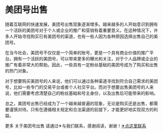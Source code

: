 # 美团号出售

随着互联网的快速发展，美团号出售现象逐渐增多。越来越多的人开始意识到拥有一个活跃的美团号对于个人或企业的推广和营销有着重要意义。在这种情况下，许多人开始寻找购买已有美团号的渠道，也有一些人因为各种原因选择出售自己的美团号。

在当今社会，美团号不仅仅是一个简单的账号，更是一个具有商业价值的推广平台。拥有一个活跃的美团号，可以带来更多的曝光和关注，对于个人品牌或企业的推广有着非常大的帮助。因此，一些具有一定粉丝基础的美团号成为了购买和出售的热门对象。

对于想要购买美团号的人来说，他们可以通过各种渠道寻找到符合自己需求的美团号，比如一些专门的交易平台或者个人社交平台。而对于想要出售美团号的人来说，他们需要考虑清楚自己的粉丝基础和号主身份，以及出售后可能带来的影响。

总之，美团号出售已经成为了一个越来越普遍的现象，无论是购买还是出售，都需要谨慎对待。只有在遵循相关规定和合法渠道的前提下，才能更好地实现双方的利益。

更多 关于美团号出售 请通过✈与我们联系，感谢阅读，谢谢！[✈点这里联系](https://ww.k02.cc)